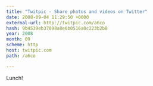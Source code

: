 ```yaml
---
title: "Twitpic - Share photos and videos on Twitter"
date: 2008-09-04 11:29:50 +0000
external-url: http://twitpic.com/a6co
hash: 9b4539eb37098a8e6b0516a0c223b2b8
year: 2008
month: 09
scheme: http
host: twitpic.com
path: /a6co

---
```


Lunch! 
